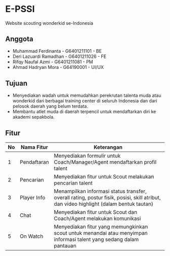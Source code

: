 <h6 align="center"><img src=""></h6>

# E-PSSI
Website scouting wonderkid se-Indonesia

## Anggota
- Muhammad Ferdinanta - G6401211101 - BE
- Deri Lazuardi Ramadhan - G6401211026 - FE
-  Rifqy Naufal Azmi - G6401211081 - PM
-   Ahmad Hadryan Mora - G64190001 - UI/UX

## Tujuan
- Menyediakan wadah untuk memudahkan perekrutan talenta muda atau wonderkid dari berbagai training center di seluruh Indonesia dan dari pelosok daerah yang belum terdata.
-  Membantu atlet muda di daerah terpencil untuk mendaftarkan diri ke akademi sepakbola.

## Fitur

|No|Nama Fitur|Keterangan|
|-|-|-|
|1|Pendaftaran|Menyediakan formulir untuk Coach/Manager/Agent mendaftarkan profil talent|
|2|Pencarian|Menyediakan fitur untuk Scout melakukan pencarian talent|
|3|Player Info|Menampilkan informasi status transfer, overall rating, postur fisik, posisi, skill atribut, dan video highlight (dalam bentuk tautan)|
|4|Chat|Menyediakan fitur untuk Scout dan Coach/Agent melakukan komunikasi|
|5|On Watch|Menyediakan fitur yang memungkinkan scout untuk menandai atau menyimpan informasi talent yang sedang dalam pantauan|

